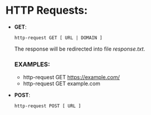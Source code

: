 # HTTP Requests:

- **GET**: 
  ```
  http-request GET [ URL | DOMAIN ]
  ```
  The response will be redirected into file *response.txt*.
  
  ### EXAMPLES:
  - http-request GET https://example.com/
  - http-request GET example.com
  
  

- **POST**:
  ```
  http-request POST [ URL ]
  ```
